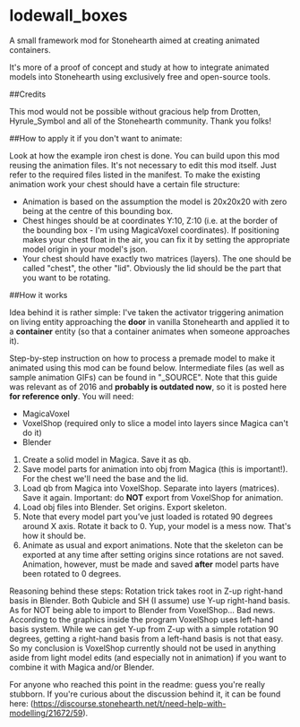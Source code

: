 # lodewall_boxes
A small framework mod for Stonehearth aimed at creating animated containers.

It's more of a proof of concept and study at how to integrate animated models into Stonehearth using exclusively free and open-source tools.

##Credits

This mod would not be possible without gracious help from Drotten, Hyrule_Symbol and all of the Stonehearth community. Thank you folks!

##How to apply it if you don't want to animate:

Look at how the example iron chest is done. You can build upon this mod reusing the animation files. It's not necessary to edit this mod itself. Just refer to the required files listed in the manifest.
To make the existing animation work your chest should have a certain file structure:

- Animation is based on the assumption the model is 20x20x20 with zero being at the centre of this bounding box.
- Chest hinges should be at coordinates Y:10, Z:10 (i.e. at the border of the bounding box - I'm using MagicaVoxel coordinates). If positioning makes your chest float in the air, you can fix it by setting the appropriate model origin in your model's json.
- Your chest should have exactly two matrices (layers). The one should be called "chest", the other "lid". Obviously the lid should be the part that you want to be rotating.

##How it works

Idea behind it is rather simple: I've taken the activator triggering animation on living entity approaching the **door** in vanilla Stonehearth and applied it to a **container** entity (so that a container animates when someone approaches it).

Step-by-step instruction on how to process a premade model to make it animated using this mod can be found below. Intermediate files (as well as sample animation GIFs) can be found in "_SOURCE". Note that this guide was relevant as of 2016 and  **probably is outdated now**, so it is posted here **for reference only**.
You will need:
- MagicaVoxel
- VoxelShop (required only to slice a model into layers since Magica can't do it)
- Blender

1. Create a solid model in Magica. Save it as qb.
2. Save model parts for animation into obj from Magica (this is important!). For the chest we'll need the base and the lid.
3. Load qb from Magica into VoxelShop. Separate into layers (matrices). Save it again.
Important: do **NOT** export from VoxelShop for animation.
4. Load obj files into Blender. Set origins. Export skeleton.
5. Note that every model part you’ve just loaded is rotated 90 degrees around X axis. Rotate it back to 0. Yup, your model is a mess now. That's how it should be.
6. Animate as usual and export animations.
Note that the skeleton can be exported at any time after setting origins since rotations are not saved. Animation, however, must be made and saved **after** model parts have been rotated to 0 degrees.

Reasoning behind these steps:
Rotation trick takes root in Z-up right-hand basis in Blender. Both Qubicle and SH (I assume) use Y-up right-hand basis.
As for NOT being able to import to Blender from VoxelShop… Bad news. According to the graphics inside the program VoxelShop uses left-hand basis system. While we can get Y-up from Z-up with a simple rotation 90 degrees, getting a right-hand basis from a left-hand basis is not that easy. So my conclusion is VoxelShop currently should not be used in anything aside from light model edits (and especially not in animation) if you want to combine it with Magica and/or Blender.

For anyone who reached this point in the readme: guess you're really stubborn. If you're curious about the discussion behind it, it can be found here: (https://discourse.stonehearth.net/t/need-help-with-modelling/21672/59).